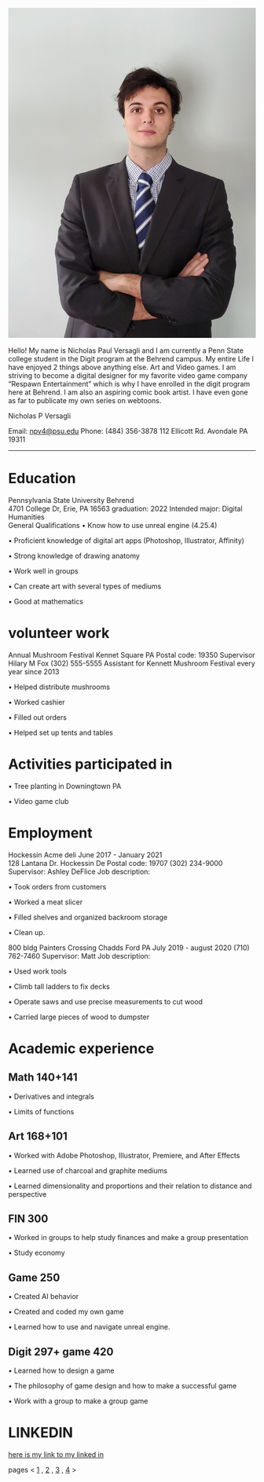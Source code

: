 
![image](22370.jpeg)

Hello! My name is Nicholas Paul Versagli and I am currently a Penn State college student in the Digit program at the Behrend campus. My entire Life I have enjoyed 2 things above anything else. Art and Video games. I am striving to become a digital designer for my favorite video game company “Respawn Entertainment” which is why I have enrolled in the digit program here at Behrend. I am also an aspiring comic book artist. I have even gone as far to publicate my own series on webtoons.


Nicholas P Versagli

Email: npv4@psu.edu          Phone: (484) 356-3878         112 Ellicott Rd. Avondale PA 19311
 ____________________________________________________________________________                                                                                                                                                                          
# Education
Pennsylvania State University Behrend                                                                          
4701 College Dr, Erie, PA 16563                                                                                     graduation: 2022
Intended major: Digital Humanities 											
General Qualifications
    •	Know how to use unreal engine (4.25.4)

   •	Proficient knowledge of digital art apps (Photoshop, Illustrator, Affinity)

   •	Strong knowledge of drawing anatomy

 •	Work well in groups

 •	Can create art with several types of mediums

 •	Good at mathematics 

# volunteer work
Annual Mushroom Festival 
Kennet Square PA 
Postal code: 19350
Supervisor Hilary M Fox (302) 555-5555
Assistant for Kennett Mushroom Festival every year since 2013

 •	Helped distribute mushrooms

 •	Worked cashier 

 •	Filled out orders

 •	Helped set up tents and tables

# Activities participated in

 •	Tree planting in Downingtown PA

 •	Video game club 

# Employment
Hockessin Acme deli                                                                             June 2017 - January 2021        
128 Lantana Dr. Hockessin De
Postal code: 19707
(302) 234-9000
Supervisor: Ashley DeFlice
Job description:

 •	Took orders from customers

 •	Worked a meat slicer 

 •	Filled shelves and organized backroom storage

 •	Clean up.

800 bldg Painters Crossing Chadds Ford PA                                          July 2019 - august 2020
(710) 762-7460
Supervisor: Matt
Job description: 

 •	Used work tools

 •	Climb tall ladders to fix decks

 •	Operate saws and use precise measurements to cut wood

 •	Carried large pieces of wood to dumpster

# Academic experience

## Math 140+141

 •	Derivatives and integrals

 •	Limits of functions

## Art 168+101

 •	Worked with Adobe Photoshop, Illustrator, Premiere, and After Effects


 •	Learned use of charcoal and graphite mediums

 •	Learned dimensionality and proportions and their relation to distance and perspective

## FIN 300

 •	Worked in groups to help study finances and make a group presentation

 •	Study economy

## Game 250

 •	Created AI behavior 

 •	Created and coded my own game

 •	Learned how to use and navigate unreal engine.

## Digit 297+ game 420

 •	Learned how to design a game

 •	The philosophy of game design and how to make a successful game 

 •	Work with a group to make a group game




# LINKEDIN 
[here is my link to my linked in](https://www.linkedin.com/in/nickycoollink/) 




pages < [1](index.md) , [2](index2.md) , [3](index3.md) , [4](index4.md) >

